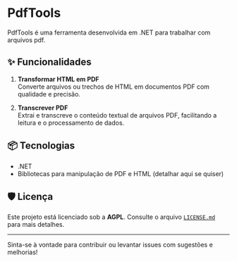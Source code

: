 # PdfTools

PdfTools é uma ferramenta desenvolvida em .NET para trabalhar com arquivos pdf.

## ✨ Funcionalidades

1. **Transformar HTML em PDF**  
   Converte arquivos ou trechos de HTML em documentos PDF com qualidade e precisão.

2. **Transcrever PDF**  
   Extrai e transcreve o conteúdo textual de arquivos PDF, facilitando a leitura e o processamento de dados.

## 📦 Tecnologias

- .NET
- Bibliotecas para manipulação de PDF e HTML (detalhar aqui se quiser)

## 🛡️ Licença

Este projeto está licenciado sob a **AGPL**. Consulte o arquivo [`LICENSE.md`](./LICENSE.md) para mais detalhes.

---

Sinta-se à vontade para contribuir ou levantar issues com sugestões e melhorias!
